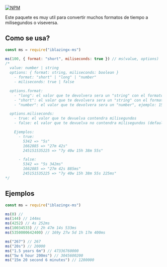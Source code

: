 [![NPM](https://nodei.co/npm/iblazingx-ms.png?downloads=true&downloadRank=true&stars=true)](https://www.npmjs.com/package/iblazingx-ms)


Este paquete es muy util para convertir muchos formatos de tiempo a milisegundos o viseversa.

## Como se usa?
```js
const ms = require("iblazingx-ms")

ms(100, { format: "short", miliseconds: true }) // ms(value, options)
/*
  value: number | string
  options: { format: string, miliseconds: boolean }
    - format: "short" | "long" | "number"
    - miliseconds: true | false

  options.format:
    - "long": el valor que te devolvera sera un "string" con el formato de tiempo largo, ejemplo: "3 days 1 hour"
    - "short": el valor que te devolvera sera un "string" con el formato de tiempo corto, ejemplo: "15h 3m 257ms" (default si "value" es un numero)
    - "number": el valor que te devolvera sera un "number", ejemplo: 15525 (default si "value" es un string)

  options.miliseconds:
    - true: el valor que te devuelva contendra milisegundos
    - false: el valor que te devuelva no contendra milisegundos (default)

    Ejemplos:
      - true:
        5342 => "5s"
        1662885 => "27m 42s"
        245151535225 => "7y 40w 15h 38m 55s"

      - false:
        5342 => "5s 342ms"
        1662885 => "27m 42s 885ms"
        245151535225 => "7y 40w 15h 38m 55s 225ms"
*/
```

## Ejemplos
```js
const ms = require("iblazingx-ms")

ms(0) // 
ms(144) // 144ms
ms(4252) // 4s 252ms
ms(10034533) // 2h 47m 14s 533ms
ms(5350000642400) // 169y 27w 5d 1h 17m 400ms

ms("267") // 267
ms("20s") // 20000
ms("1.5 years 6m") // 47336760000
ms("5w 6 hour 200ms") // 3045600200
ms("15m 20 second 6 minutes") // 1280000
```
